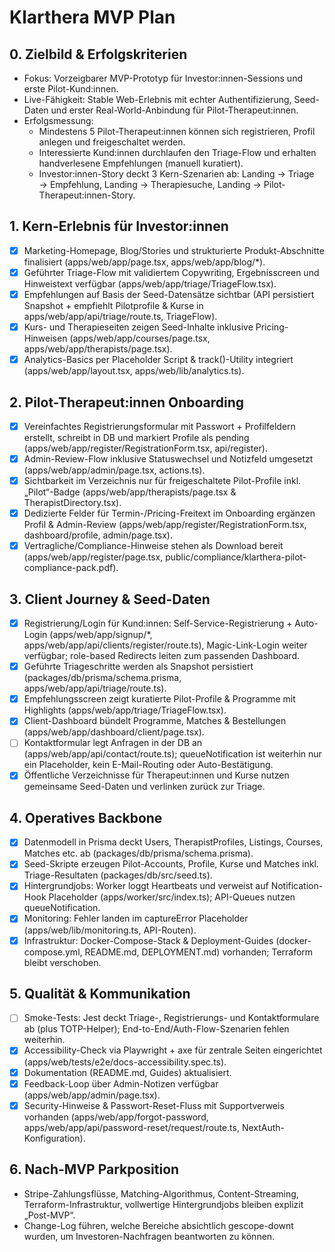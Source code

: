 # Klarthera MVP Plan

## 0. Zielbild & Erfolgskriterien
- Fokus: Vorzeigbarer MVP-Prototyp für Investor:innen-Sessions und erste Pilot-Kund:innen.
- Live-Fähigkeit: Stable Web-Erlebnis mit echter Authentifizierung, Seed-Daten und erster Real-World-Anbindung für Pilot-Therapeut:innen.
- Erfolgsmessung:
  - Mindestens 5 Pilot-Therapeut:innen können sich registrieren, Profil anlegen und freigeschaltet werden.
  - Interessierte Kund:innen durchlaufen den Triage-Flow und erhalten handverlesene Empfehlungen (manuell kuratiert).
  - Investor:innen-Story deckt 3 Kern-Szenarien ab: Landing → Triage → Empfehlung, Landing → Therapiesuche, Landing → Pilot-Therapeut:innen-Story.

## 1. Kern-Erlebnis für Investor:innen
- [x] Marketing-Homepage, Blog/Stories und strukturierte Produkt-Abschnitte finalisiert (apps/web/app/page.tsx, apps/web/app/blog/*).
- [x] Geführter Triage-Flow mit validiertem Copywriting, Ergebnisscreen und Hinweistext verfügbar (apps/web/app/triage/TriageFlow.tsx).
- [x] Empfehlungen auf Basis der Seed-Datensätze sichtbar (API persistiert Snapshot + empfiehlt Pilotprofile & Kurse in apps/web/app/api/triage/route.ts, TriageFlow).
- [x] Kurs- und Therapieseiten zeigen Seed-Inhalte inklusive Pricing-Hinweisen (apps/web/app/courses/page.tsx, apps/web/app/therapists/page.tsx).
- [x] Analytics-Basics per Placeholder Script & track()-Utility integriert (apps/web/app/layout.tsx, apps/web/lib/analytics.ts).

## 2. Pilot-Therapeut:innen Onboarding
- [x] Vereinfachtes Registrierungsformular mit Passwort + Profilfeldern erstellt, schreibt in DB und markiert Profile als pending (apps/web/app/register/RegistrationForm.tsx, api/register).
- [x] Admin-Review-Flow inklusive Statuswechsel und Notizfeld umgesetzt (apps/web/app/admin/page.tsx, actions.ts).
- [x] Sichtbarkeit im Verzeichnis nur für freigeschaltete Pilot-Profile inkl. „Pilot“-Badge (apps/web/app/therapists/page.tsx & TherapistDirectory.tsx).
- [x] Dedizierte Felder für Termin-/Pricing-Freitext im Onboarding ergänzen Profil & Admin-Review (apps/web/app/register/RegistrationForm.tsx, dashboard/profile, admin/page.tsx).
- [x] Vertragliche/Compliance-Hinweise stehen als Download bereit (apps/web/app/register/page.tsx, public/compliance/klarthera-pilot-compliance-pack.pdf).

## 3. Client Journey & Seed-Daten
- [x] Registrierung/Login für Kund:innen: Self-Service-Registrierung + Auto-Login (apps/web/app/signup/*, apps/web/app/api/clients/register/route.ts), Magic-Link-Login weiter verfügbar; role-based Redirects leiten zum passenden Dashboard.
- [x] Geführte Triageschritte werden als Snapshot persistiert (packages/db/prisma/schema.prisma, apps/web/app/api/triage/route.ts).
- [x] Empfehlungsscreen zeigt kuratierte Pilot-Profile & Programme mit Highlights (apps/web/app/triage/TriageFlow.tsx).
- [x] Client-Dashboard bündelt Programme, Matches & Bestellungen (apps/web/app/dashboard/client/page.tsx).
- [ ] Kontaktformular legt Anfragen in der DB an (apps/web/app/api/contact/route.ts); queueNotification ist weiterhin nur ein Placeholder, kein E-Mail-Routing oder Auto-Bestätigung.
- [x] Öffentliche Verzeichnisse für Therapeut:innen und Kurse nutzen gemeinsame Seed-Daten und verlinken zurück zur Triage.

## 4. Operatives Backbone
- [x] Datenmodell in Prisma deckt Users, TherapistProfiles, Listings, Courses, Matches etc. ab (packages/db/prisma/schema.prisma).
- [x] Seed-Skripte erzeugen Pilot-Accounts, Profile, Kurse und Matches inkl. Triage-Resultaten (packages/db/src/seed.ts).
- [x] Hintergrundjobs: Worker loggt Heartbeats und verweist auf Notification-Hook Placeholder (apps/worker/src/index.ts); API-Queues nutzen queueNotification.
- [x] Monitoring: Fehler landen im captureError Placeholder (apps/web/lib/monitoring.ts, API-Routen).
- [x] Infrastruktur: Docker-Compose-Stack & Deployment-Guides (docker-compose.yml, README.md, DEPLOYMENT.md) vorhanden; Terraform bleibt verschoben.

## 5. Qualität & Kommunikation
- [ ] Smoke-Tests: Jest deckt Triage-, Registrierungs- und Kontaktformulare ab (plus TOTP-Helper); End-to-End/Auth-Flow-Szenarien fehlen weiterhin.
- [x] Accessibility-Check via Playwright + axe für zentrale Seiten eingerichtet (apps/web/tests/e2e/docs-accessibility.spec.ts).
- [x] Dokumentation (README.md, Guides) aktualisiert.
- [x] Feedback-Loop über Admin-Notizen verfügbar (apps/web/app/admin/page.tsx).
- [x] Security-Hinweise & Passwort-Reset-Fluss mit Supportverweis vorhanden (apps/web/app/forgot-password, apps/web/app/api/password-reset/request/route.ts, NextAuth-Konfiguration).

## 6. Nach-MVP Parkposition
- Stripe-Zahlungsflüsse, Matching-Algorithmus, Content-Streaming, Terraform-Infrastruktur, vollwertige Hintergrundjobs bleiben explizit „Post-MVP“.
- Change-Log führen, welche Bereiche absichtlich gescope-downt wurden, um Investoren-Nachfragen beantworten zu können.
